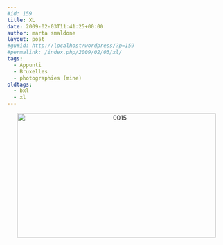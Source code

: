 ```yaml
---
#id: 159
title: XL
date: 2009-02-03T11:41:25+00:00
author: marta smaldone
layout: post
#gu#id: http://localhost/wordpress/?p=159
#permalink: /index.php/2009/02/03/xl/
tags:
  - Appunti
  - Bruxelles
  - photographies (mine)
oldtags:
  - bxl
  - xl
---
```

<p style="text-align: center;">
  <a href="http://{{ site.url }}/wp-uploads/2009/06/xl.jpg"></a><a href="{{ site.url }}/images/uploads/2009/02/0015.jpg"><img class="aligncenter size-full wp-image-1984" title="0015" src="{{ site.url }}/images/uploads/2009/02/0015.jpg" alt="0015" width="459" height="288" srcset="{{ site.url }}/images/uploads/2009/02/0015.jpg 510w, {{ site.url }}/images/uploads/2009/02/0015-300x188.jpg 300w" sizes="(max-width: 459px) 100vw, 459px" /></a>
</p>
